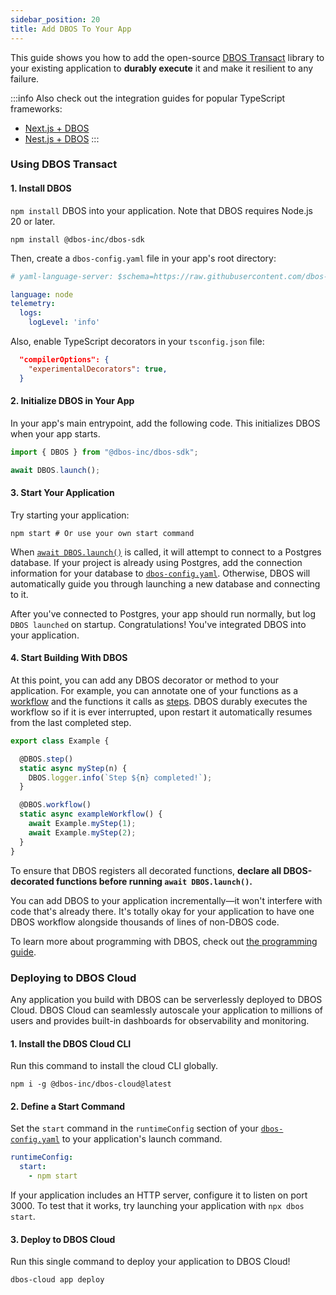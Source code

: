 ```yaml
---
sidebar_position: 20
title: Add DBOS To Your App
---
```


This guide shows you how to add the open-source [DBOS Transact](https://github.com/dbos-inc/dbos-transact-ts) library to your existing application to **durably execute** it and make it resilient to any failure.

:::info
Also check out the integration guides for popular TypeScript frameworks:
- [Next.js + DBOS](../integrations/adding-dbos-to-next.md)
- [Nest.js + DBOS](../integrations/nestjs.md)
:::

### Using DBOS Transact

#### 1. Install DBOS

`npm install` DBOS into your application. Note that DBOS requires Node.js 20 or later.

```shell
npm install @dbos-inc/dbos-sdk
```

Then, create a `dbos-config.yaml` file in your app's root directory:

```yaml title="dbos-config.yaml"
# yaml-language-server: $schema=https://raw.githubusercontent.com/dbos-inc/dbos-transact-ts/main/dbos-config.schema.json

language: node
telemetry:
  logs:
    logLevel: 'info'
```

Also, enable TypeScript decorators in your `tsconfig.json` file:

```json title="tsconfig.json"
  "compilerOptions": {
    "experimentalDecorators": true,
  }
```


#### 2. Initialize DBOS in Your App

In your app's main entrypoint, add the following code.
This initializes DBOS when your app starts.

```javascript
import { DBOS } from "@dbos-inc/dbos-sdk";

await DBOS.launch();
```

#### 3. Start Your Application

Try starting your application:

```
npm start # Or use your own start command
```

When [`await DBOS.launch()`](./reference/transactapi/dbos-class#launching-dbos) is called, it will attempt to connect to a Postgres database.
If your project is already using Postgres, add the connection information for your database to [`dbos-config.yaml`](./reference/configuration#database).
Otherwise, DBOS will automatically guide you through launching a new database and connecting to it.

After you've connected to Postgres, your app should run normally, but log `DBOS launched` on startup.
Congratulations!  You've integrated DBOS into your application.

#### 4. Start Building With DBOS

At this point, you can add any DBOS decorator or method to your application.
For example, you can annotate one of your functions as a [workflow](./tutorials/workflow-tutorial.md) and the functions it calls as [steps](./tutorials/step-tutorial.md).
DBOS durably executes the workflow so if it is ever interrupted, upon restart it automatically resumes from the last completed step.

```typescript
export class Example {

  @DBOS.step()
  static async myStep(n) {
    DBOS.logger.info(`Step ${n} completed!`);
  }

  @DBOS.workflow()
  static async exampleWorkflow() {
    await Example.myStep(1);
    await Example.myStep(2);
  }
}
```

To ensure that DBOS registers all decorated functions, **declare all DBOS-decorated functions before running `await DBOS.launch()`.**

You can add DBOS to your application incrementally&mdash;it won't interfere with code that's already there.
It's totally okay for your application to have one DBOS workflow alongside thousands of lines of non-DBOS code.

To learn more about programming with DBOS, check out [the programming guide](./programming-guide.md).

### Deploying to DBOS Cloud

Any application you build with DBOS can be serverlessly deployed to DBOS Cloud.
DBOS Cloud can seamlessly autoscale your application to millions of users and provides built-in dashboards for observability and monitoring.

#### 1. Install the DBOS Cloud CLI


Run this command to install the cloud CLI globally.


```shell
npm i -g @dbos-inc/dbos-cloud@latest
```

#### 2. Define a Start Command

Set the `start` command in the `runtimeConfig` section of your [`dbos-config.yaml`](./reference/configuration.md) to your application's launch command.

```yaml title="dbos-config.yaml"
runtimeConfig:
  start:
    - npm start
```
If your application includes an HTTP server, configure it to listen on port 3000.
To test that it works, try launching your application with `npx dbos start`.


#### 3. Deploy to DBOS Cloud

Run this single command to deploy your application to DBOS Cloud!

```shell
dbos-cloud app deploy
```
